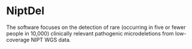 # NiptDel

The software focuses on the detection of rare (occurring in five or fewer people in 10,000) 
clinically relevant pathogenic microdeletions from low-coverage NIPT WGS data. 